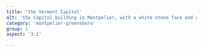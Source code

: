 ```yaml
---
title: 'the Vermont Capitol'
alt: 'the Capitol building in Montpelier, with a white stone face and a gold dome, with late fall woods in the background'
category: 'montpelier-greensboro'
group: 1
aspect: '3:2'

---
```

